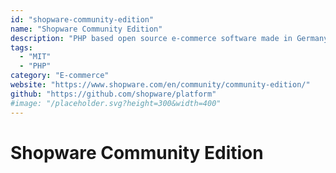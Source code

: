 ```yaml
---
id: "shopware-community-edition"
name: "Shopware Community Edition"
description: "PHP based open source e-commerce software made in Germany."
tags:
  - "MIT"
  - "PHP"
category: "E-commerce"
website: "https://www.shopware.com/en/community/community-edition/"
github: "https://github.com/shopware/platform"
#image: "/placeholder.svg?height=300&width=400"
---
```


# Shopware Community Edition
